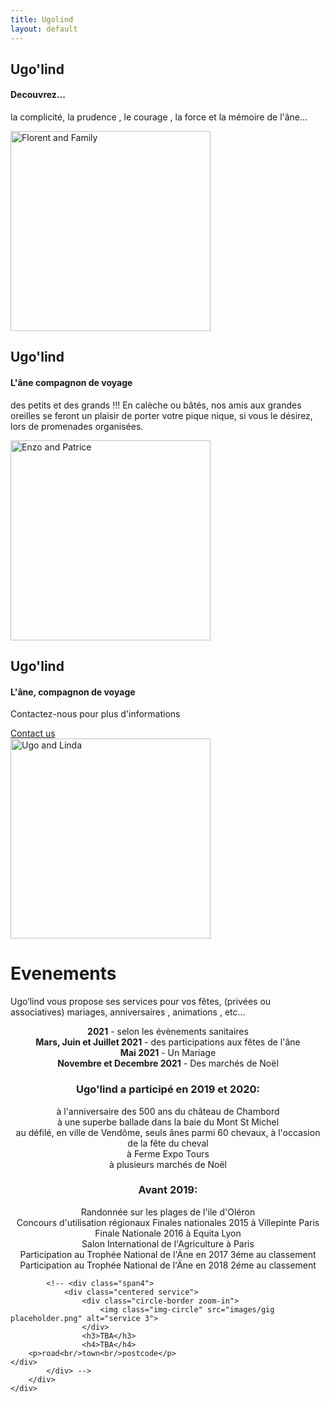 ```yaml
---
title: Ugolind
layout: default
---
```

	
						
<!-- Start home section -->
<div id="home">
	<!-- Start cSlider -->
	<div id="da-slider" class="da-slider">
		<div class="triangle"></div>
		<!-- mask elemet use for masking background image -->
		<div class="mask"></div>
		<!-- All slides centred in container element -->
		<div class="container">
			<!-- Start first slide -->
			<div class="da-slide">
				<h2 class="fittext2">Ugo'lind</h2>
				<h4>Decouvrez...</h4>
				<p>la complicité, la prudence , le courage , la force et la mémoire de l'âne...</p>
				<!-- <a href="#" class="da-link button">Read more</a> -->
				<div class="da-img">
					<img src="{{ site.baseurl }}/assets/images/Florent2.jpg" alt="Florent and Family" width="320">
				</div>
			</div>
			<!-- End first slide -->
			<!-- Start second slide -->
			<div class="da-slide">
			<h2>Ugo'lind</h2>
				<h4>L'âne compagnon de voyage</h4>
				<p>des petits et des grands !!!  En calèche ou bâtés,  nos amis aux grandes oreilles se feront un plaisir de porter votre pique nique, si vous le désirez, lors de promenades organisées.</p>
				<!-- <a href="#" class="da-link button">Read more</a> -->
				<div class="da-img">
					<img src="{{ site.baseurl }}/assets/images/Enzo.jpg" width="320" alt="Enzo and Patrice">
				</div>
			</div>
			<!-- End second slide -->
			<!-- Start third slide -->
			<div class="da-slide">
				<h2>Ugo'lind</h2>
				<h4>L'âne, compagnon de voyage</h4>
				<p>Contactez-nous pour plus d'informations</p>
				<a href="#contact" class="da-link button">Contact us</a>
				<div class="da-img">
					<img src="{{ site.baseurl }}/assets/images/Friends.jpg" width="320" alt="Ugo and Linda">
				</div>
			</div>
			<!-- End third slide -->
			<!-- Start cSlide navigation arrows -->
			<div class="da-arrows">
				<span class="da-arrows-prev"></span>
				<span class="da-arrows-next"></span>
			</div>
			<!-- End cSlide navigation arrows -->
		</div>
	</div>
</div>
<!-- End home section -->

   

<!--  section start -->
<div class="section primary-section" id="gigs">
	<div class="container">
		<!-- Start title section -->
		<div class="title">
			<h1>Evenements</h1>
			<!-- Section's title goes here -->
			<p>Ugo’lind vous propose ses services pour vos fêtes, (privées ou associatives) mariages, anniversaires , animations , etc...</p>
			<!--Simple description for section goes here. -->
		</div>
		<div class="row-fluid">
			<!--<div class="span4">
				<div class="centered service">
					<div class="circle-border zoom-in">
						<img class="img-circle" src="{{ site.baseurl }}/assets/images/members/mike-2016.png" alt="Mike" />
					</div>
					<h3>Mike on Facebook Live</h3>
					<h4>Feb? 2020</h4>
					<p>facebook</p>
				</div>
			</div>
			<div class="span4">
				<div class="centered service">
					<div class="circle-border zoom-in">
						<img class="img-circle" src="{{ site.baseurl }}/assets/images/Band pic16.jpg" alt="The New Inn" />
					</div>
					<h3>All gigs</h3>
					<h4>Postponed due to</h4>
					<p>Covid</p>
				</div> 
			</div>
			<div class="span4">
				<div class="centered service">
					<div class="circle-border zoom-in">
						<img class="img-circle" src="{{ site.baseurl }}/assets/images/Availableforbookings.png" alt="Contact Us" />
					</div>
					<h3>Your Party?</h3>
					<h4>Give Mike a Call</h4>
					<p>07956 404017</p>
				</div>
			</div>
			<p>&nbsp;</p>-->
			<div style="text-align: center;" markdown="1">

**2021** - selon les évènements sanitaires  
**Mars, Juin et Juillet 2021** - des participations aux fêtes de l'âne  
**Mai 2021** - Un Mariage  
**Novembre et Decembre 2021** - Des marchés de Noël    




### Ugo'lind a participé en 2019 et 2020:  
à l'anniversaire des 500 ans du château de Chambord  
à une superbe ballade dans la baie du Mont St Michel  
au défilé, en ville de Vendôme, seuls ânes parmi 60 chevaux, à l'occasion de la fête du cheval  
à Ferme Expo  Tours  
à plusieurs marchés de Noël  
### Avant 2019:  
Randonnée sur les plages de l'ile d'Oléron  
Concours d'utilisation régionaux
Finales nationales 2015 à Villepinte Paris  
Finale Nationale 2016 à Equita Lyon  
Salon International de l'Agriculture à Paris  
Participation au Trophée National de l'Äne en 2017 3éme au classement  
Participation au Trophée National de l'Äne en 2018 2éme au classement  


</div>
			

			<!-- <div class="span4">
				<div class="centered service">
					<div class="circle-border zoom-in">
						<img class="img-circle" src="images/gig placeholder.png" alt="service 3">
					</div>
					<h3>TBA</h3>
					<h4>TBA</h4>
		<p>road<br/>town<br/>postcode</p>
	</div>
			</div> -->
		</div>
	</div>
</div>
<!-- Service section end -->
